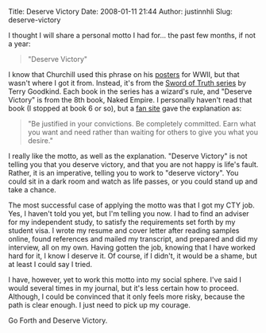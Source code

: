 Title: Deserve Victory
Date: 2008-01-11 21:44
Author: justinnhli
Slug: deserve-victory

I thought I will share a personal motto I had for... the past few
months, if not a year:  

> "Deserve Victory"
> </p>

I know that Churchill used this phrase on his
[posters](http://images.google.com/images?hl=en&gbv=2&q=%20deserve%20victory)
for WWII, but that wasn't where I got it from. Instead, it's from the
[Sword of Truth series](http://en.wikipedia.org/wiki/The_Sword_of_Truth)
by Terry Goodkind. Each book in the series has a wizard's rule, and
"Deserve Victory" is from the 8th book, Naked Empire. I personally
haven't read that book (I stopped at book 6 or so), but a [fan
site](http://terrygoodkind.net/rules.php) gave the explanation as:  

> "Be justified in your convictions. Be completely committed. Earn what
> you want and need rather than waiting for others to give you what you
> desire."
> </p>

I really like the motto, as well as the explanation. "Deserve Victory"
is not telling you that you deserve victory, and that you are not happy
is life's fault. Rather, it is an imperative, telling you to work to
"deserve victory". You could sit in a dark room and watch as life
passes, or you could stand up and take a chance.

The most successful case of applying the motto was that I got my CTY
job. Yes, I haven't told you yet, but I'm telling you now. I had to find
an adviser for my independent study, to satisfy the requirements set
forth by my student visa. I wrote my resume and cover letter after
reading samples online, found references and mailed my transcript, and
prepared and did my interview, all on my own. Having gotten the job,
knowing that I have worked hard for it, I know I deserve it. Of course,
if I didn't, it would be a shame, but at least I could say I tried.

I have, however, yet to work this motto into my social sphere. I've said
I would several times in my journal, but it's less certain how to
proceed. Although, I could be convinced that it only feels more risky,
because the path is clear enough. I just need to pick up my courage.

Go Forth and Deserve Victory.

